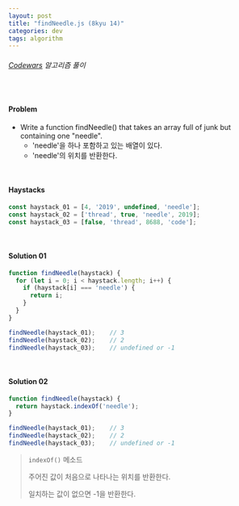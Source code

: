 ```yaml
---
layout: post
title: "findNeedle.js (8kyu 14)"
categories: dev
tags: algorithm
---
```


###### [Codewars](https://www.codewars.com) 알고리즘 풀이

<br>

#### Problem

- Write a function findNeedle() that takes an array full of junk but containing one "needle".
  - 'needle'을 하나 포함하고 있는 배열이 있다.
  - 'needle'의 위치를 반환한다.

<br>

#### Haystacks

```js
const haystack_01 = [4, '2019', undefined, 'needle'];
const haystack_02 = ['thread', true, 'needle', 2019];
const haystack_03 = [false, 'thread', 8688, 'code'];
```

<br>

#### Solution 01

```js
function findNeedle(haystack) {
  for (let i = 0; i < haystack.length; i++) {
    if (haystack[i] === 'needle') {
      return i;
    }
  }
}

findNeedle(haystack_01);	// 3
findNeedle(haystack_02);	// 2
findNeedle(haystack_03);	// undefined or -1
```

<br>

#### Solution 02

```js
function findNeedle(haystack) {
  return haystack.indexOf('needle');
}

findNeedle(haystack_01);	// 3
findNeedle(haystack_02);	// 2
findNeedle(haystack_03);	// undefined or -1
```

> `indexOf()` 메소드
>
> 주어진 값이 처음으로 나타나는 위치를 반환한다.
>
> 일치하는 값이 없으면 -1을 반환한다.

<br>

<br>